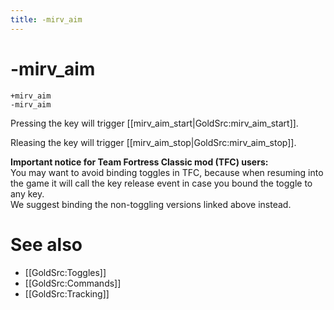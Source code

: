 ```yaml
---
title: -mirv_aim
---
```


# -mirv_aim

```
+mirv_aim
-mirv_aim
```

Pressing the key will trigger [[mirv_aim_start|GoldSrc:mirv_aim_start]].

Rleasing the key will trigger [[mirv_aim_stop|GoldSrc:mirv_aim_stop]].


**Important notice for Team Fortress Classic mod (TFC) users:**<br />
You may want to avoid binding toggles in TFC, because when resuming into the game
it will call the key release event in case you bound the toggle to any key.<br />
We suggest binding the non-toggling versions linked above instead.

# See also

* [[GoldSrc:Toggles]]
* [[GoldSrc:Commands]]
* [[GoldSrc:Tracking]]
